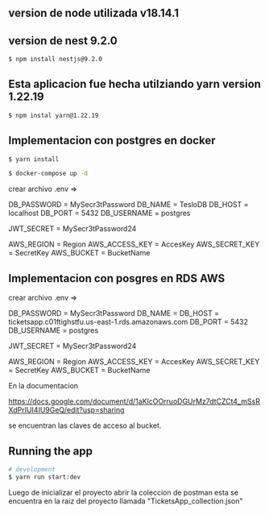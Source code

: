 ## version de node utilizada v18.14.1
## version de nest 9.2.0

```bash
$ npm install nestjs@9.2.0
```
## Esta aplicacion fue hecha utilziando yarn version 1.22.19
```bash
$ npm instal yarn@1.22.19
```

## Implementacion con postgres en docker
```bash
$ yarn install
```
```bash
$ docker-compose up -d
```
crear archivo .env =>

DB_PASSWORD = MySecr3tPassword
DB_NAME = TesloDB
DB_HOST = localhost
DB_PORT = 5432
DB_USERNAME = postgres

JWT_SECRET = MySecr3tPassword24

AWS_REGION = Region
AWS_ACCESS_KEY = AccesKey
AWS_SECRET_KEY = SecretKey
AWS_BUCKET = BucketName

## Implementacion con posgres en RDS AWS

crear archivo .env =>

DB_PASSWORD = MySecr3tPassword
DB_NAME = 
DB_HOST = ticketsapp.c01ftighstfu.us-east-1.rds.amazonaws.com
DB_PORT = 5432
DB_USERNAME = postgres

JWT_SECRET = MySecr3tPassword24

AWS_REGION = Region
AWS_ACCESS_KEY = AccesKey
AWS_SECRET_KEY = SecretKey
AWS_BUCKET = BucketName




En la documentacion 

https://docs.google.com/document/d/1aKlcOOrruoDGUrMz7dtCZCt4_mSsRXdPrIUI4IU9GeQ/edit?usp=sharing
 
se encuentran las claves de acceso al bucket.

## Running the app
```bash
# development
$ yarn run start:dev
```

Luego de inicializar el proyecto abrir la coleccion de postman 
esta se encuentra en la raiz del proyecto llamada "TicketsApp_collection.json"


